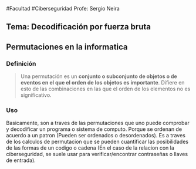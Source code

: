 #Facultad #Ciberseguridad 
 Profe: Sergio Neira
## Tema: Decodificación por fuerza bruta


## Permutaciones en la informatica

### Definición
> Una permutación es un **conjunto o subconjunto de objetos o de eventos en el que el orden de los objetos es importante**. Difiere en esto de las combinaciones en las que el orden de los elementos no es significativo.


### Uso
Basicamente, son a traves de las permutaciones que uno puede comprobar y decodificar un programa o sistema de computo. Porque se ordenan de acuerdo a un patron (Pueden ser ordenados o desordenados). Es a traves de los calculos de permutacion que se pueden cuantificar las posibilidades de las formas de un codigo o cadena (En el caso de la relacion con la ciberseguridad, se suele usar para verificar/encontrar contraseñas o llaves de entrada). 



